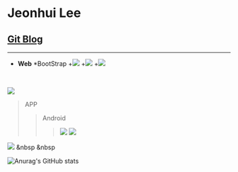 Jeonhui Lee
============
[Git Blog](https://Jeonhui.github.io)
------------
***

 * **Web**
  *BootStrap
   +<img src="https://img.shields.io/badge/HTML5-E34F26?style=flat-square&logo=HTML5&logoColor=white"/></a>
   +<img src="https://img.shields.io/badge/CSS3-1572B6?style=flat-square&logo=CSS3&logoColor=white"/></a>
   +<img src="https://img.shields.io/badge/JavaScript-F7DF1E?style=flat-square&logo=JavaScript&logoColor=white"/></a>
   
   <br>
 <img src="https://img.shields.io/badge/Node.js-339933?style=flat-square&logo=Node.js&logoColor=white"/></a>

>APP
>>Android
>>><img src="https://img.shields.io/badge/Android-3DDC84?style=flat-square&logo=Android&logoColor=white"/></a>
>>><img src="https://img.shields.io/badge/Swift-F05138?style=flat-square&logo=Swift&logoColor=white"/></a>

<img src="https://img.shields.io/badge/c++-00599C?style=flat-square&logo=c%2B%2B&logoColor=white"/></a> &nbsp
 &nbsp

<p align="center">
  
![Anurag's GitHub stats](https://github-readme-stats.vercel.app/api?username=Jeonhui&show_icons=true&theme=apprentice)



